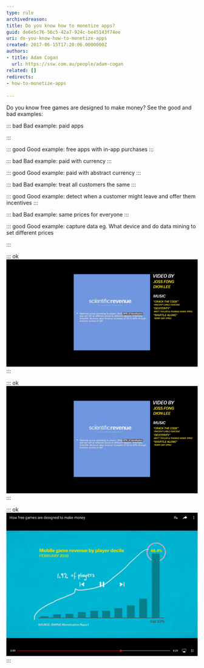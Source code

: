 ```yaml
---
type: rule
archivedreason: 
title: Do you know how to monetize apps?
guid: de6e5c76-56c5-42a7-924c-be45143f74ee
uri: do-you-know-how-to-monetize-apps
created: 2017-06-15T17:20:06.0000000Z
authors:
- title: Adam Cogan
  url: https://ssw.com.au/people/adam-cogan
related: []
redirects:
- how-to-monetize-apps

---
```


Do you know free games are designed to make money? See the good and bad examples:

<!--endintro-->




::: bad
Bad example: paid apps

:::



::: good
Good example: free apps with in-app purchases
:::





::: bad
Bad example: paid with currency
:::



::: good
Good example: paid with abstract currency
:::





::: bad
Bad example: treat all customers the same
:::



::: good
Good example: detect when a customer might leave and offer them incentives
:::





::: bad
Bad example: same prices for everyone
:::



::: good
Good example: capture data eg. What device and do data mining to set different prices 

:::




::: ok  
![`youtube: https://www.youtube.com/embed/fKK9nVLvhGM`](how-to-monetize.png)  
:::  

::: ok  
![Figure: some apps charge more based on the device you are using](how-to-monetize.png)  
:::  

::: ok  
![Figure: know app developers make most of their in-app purchases from the whales 🐳](how-to-monetize-2.png)  
:::
